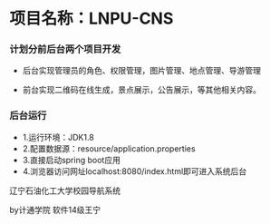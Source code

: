 
# 项目名称：LNPU-CNS





### 计划分前后台两个项目开发

- 后台实现管理员的角色、权限管理，图片管理、地点管理、导游管理

- 前台实现二维码在线生成，景点展示，公告展示，等其他相关内容。


### 后台运行

- 1.运行环境：JDK1.8
- 2.配置数据源：resource/application.properties
- 3.直接启动spring boot应用
- 4.浏览器访问网址localhost:8080/index.html即可进入系统后台





辽宁石油化工大学校园导航系统

by计通学院 软件14级王宁
